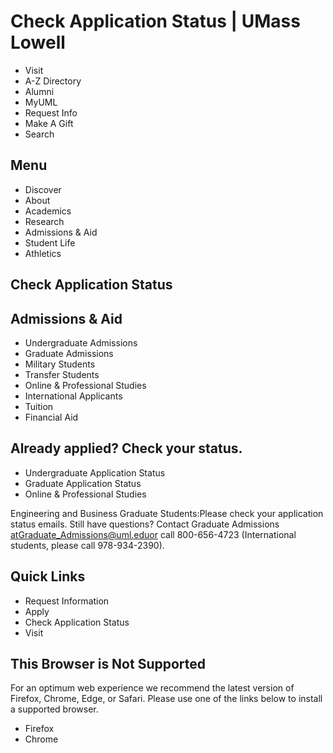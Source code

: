 # Check Application Status | UMass Lowell

- Visit
- A-Z Directory
- Alumni
- MyUML
- Request Info
- Make A Gift
- Search



## Menu

- Discover
- About
- Academics
- Research
- Admissions & Aid
- Student Life
- Athletics

## Check Application Status

## Admissions & Aid

- Undergraduate Admissions
- Graduate Admissions
- Military Students
- Transfer Students
- Online & Professional Studies
- International Applicants
- Tuition
- Financial Aid

## Already applied? Check your status.

- Undergraduate Application Status
- Graduate Application Status
- Online & Professional Studies

Engineering and Business Graduate Students:Please check your application status emails. Still have questions? Contact Graduate Admissions atGraduate_Admissions@uml.eduor call 800-656-4723 (International students, please call 978-934-2390).

## Quick Links

- Request Information
- Apply
- Check Application Status
- Visit

## This Browser is Not Supported

For an optimum web experience we recommend the latest version of Firefox, Chrome, Edge, or Safari. Please use one of the links below to install a supported browser.

- Firefox
- Chrome

